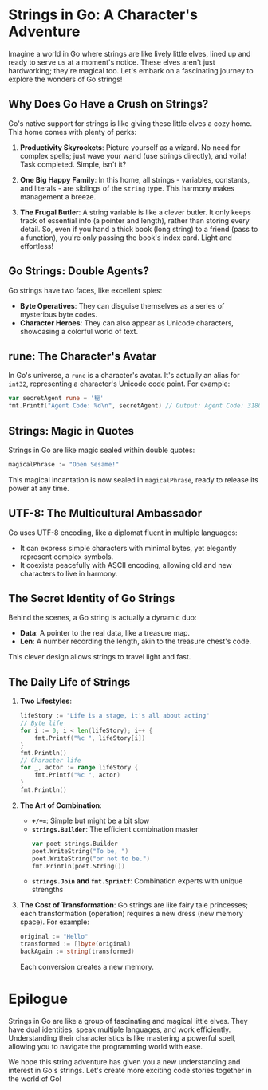 # Strings in Go: A Character's Adventure

Imagine a world in Go where strings are like lively little elves, lined up and ready to serve us at a moment's notice. These elves aren't just hardworking; they're magical too. Let's embark on a fascinating journey to explore the wonders of Go strings!

## Why Does Go Have a Crush on Strings?

Go's native support for strings is like giving these little elves a cozy home. This home comes with plenty of perks:

1. **Productivity Skyrockets**: Picture yourself as a wizard. No need for complex spells; just wave your wand (use strings directly), and voila! Task completed. Simple, isn't it?

2. **One Big Happy Family**: In this home, all strings - variables, constants, and literals - are siblings of the `string` type. This harmony makes management a breeze.

3. **The Frugal Butler**: A string variable is like a clever butler. It only keeps track of essential info (a pointer and length), rather than storing every detail. So, even if you hand a thick book (long string) to a friend (pass to a function), you're only passing the book's index card. Light and effortless!

## Go Strings: Double Agents?

Go strings have two faces, like excellent spies:

- **Byte Operatives**: They can disguise themselves as a series of mysterious byte codes.
- **Character Heroes**: They can also appear as Unicode characters, showcasing a colorful world of text.

## rune: The Character's Avatar

In Go's universe, a `rune` is a character's avatar. It's actually an alias for `int32`, representing a character's Unicode code point. For example:

```go
var secretAgent rune = '秘'
fmt.Printf("Agent Code: %d\n", secretAgent) // Output: Agent Code: 31805
```

## Strings: Magic in Quotes

Strings in Go are like magic sealed within double quotes:

```go
magicalPhrase := "Open Sesame!"
```

This magical incantation is now sealed in `magicalPhrase`, ready to release its power at any time.

## UTF-8: The Multicultural Ambassador

Go uses UTF-8 encoding, like a diplomat fluent in multiple languages:

- It can express simple characters with minimal bytes, yet elegantly represent complex symbols.
- It coexists peacefully with ASCII encoding, allowing old and new characters to live in harmony.

## The Secret Identity of Go Strings

Behind the scenes, a Go string is actually a dynamic duo:

- **Data**: A pointer to the real data, like a treasure map.
- **Len**: A number recording the length, akin to the treasure chest's code.

This clever design allows strings to travel light and fast.

## The Daily Life of Strings

1. **Two Lifestyles**:
   ```go
   lifeStory := "Life is a stage, it's all about acting"
   // Byte life
   for i := 0; i < len(lifeStory); i++ {
       fmt.Printf("%c ", lifeStory[i])
   }
   fmt.Println()
   // Character life
   for _, actor := range lifeStory {
       fmt.Printf("%c ", actor)
   }
   fmt.Println()
   ```

2. **The Art of Combination**:
   - **`+/+=`**: Simple but might be a bit slow
   - **`strings.Builder`**: The efficient combination master
     ```go
     var poet strings.Builder
     poet.WriteString("To be, ")
     poet.WriteString("or not to be.")
     fmt.Println(poet.String())
     ```
   - **`strings.Join` and `fmt.Sprintf`**: Combination experts with unique strengths

3. **The Cost of Transformation**:
   Go strings are like fairy tale princesses; each transformation (operation) requires a new dress (new memory space). For example:
   ```go
   original := "Hello"
   transformed := []byte(original)
   backAgain := string(transformed)
   ```
   Each conversion creates a new memory.

# Epilogue

Strings in Go are like a group of fascinating and magical little elves. They have dual identities, speak multiple languages, and work efficiently. Understanding their characteristics is like mastering a powerful spell, allowing you to navigate the programming world with ease.

We hope this string adventure has given you a new understanding and interest in Go's strings. Let's create more exciting code stories together in the world of Go!
